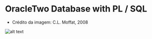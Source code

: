 # OracleTwo Database with PL / SQL

* Crédito da imagem: C.L. Moffat, 2008

![alt text](https://github.com/Brenomorais/plsql/tree/master/OracleTwo/image.jpg)
